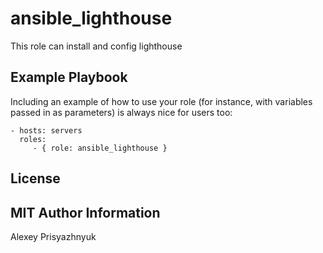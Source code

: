 ansible_lighthouse 
=========

This role can install and config lighthouse 





Example Playbook
----------------

Including an example of how to use your role (for instance, with variables passed in as parameters) is always nice for users too:

    - hosts: servers
      roles:
         - { role: ansible_lighthouse }

License
-------

MIT
Author Information
------------------

Alexey Prisyazhnyuk
